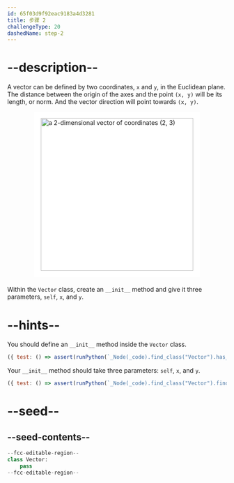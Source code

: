 ```yaml
---
id: 65f03d9f92eac9183a4d3281
title: 步骤 2
challengeType: 20
dashedName: step-2
---
```


# --description--

A vector can be defined by two coordinates, `x` and `y`, in the Euclidean plane. The distance between the origin of the axes and the point `(x, y)` will be its length, or norm. And the vector direction will point towards `(x, y)`.

<img alt="a 2-dimensional vector of coordinates (2, 3)" src="https://cdn.freecodecamp.org/curriculum/python/2dvector.png" style="background-color: white; height: 350px; width: auto; padding: 15px; display: block; margin-right: auto; margin-left: auto; margin-bottom: 1.2rem;" />

Within the `Vector` class, create an `__init__` method and give it three parameters, `self`, `x`, and `y`.

# --hints--

You should define an `__init__` method inside the `Vector` class.

```js
({ test: () => assert(runPython(`_Node(_code).find_class("Vector").has_function("__init__")`)) })
```

Your `__init__` method should take three parameters: `self`, `x`, and `y`.

```js
({ test: () => assert(runPython(`_Node(_code).find_class("Vector").find_function("__init__").has_args("self, x, y")`)) })
```

# --seed--

## --seed-contents--

```py
--fcc-editable-region--
class Vector:
    pass
--fcc-editable-region--
```
